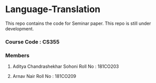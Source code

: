 # Language-Translation
This repo contains the code for Seminar paper.
This repo is still under development.


### Course Code : CS355

### Members

1. Aditya Chandrashekhar Sohoni
Roll No : 181CO203

2. Arnav Nair
Roll No : 181CO209

